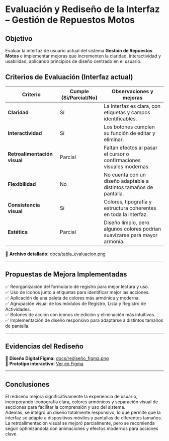 # Evaluación y Rediseño de la Interfaz – Gestión de Repuestos Motos

## Objetivo
Evaluar la interfaz de usuario actual del sistema **Gestión de Repuestos Motos** e implementar mejoras que incrementen la claridad, interactividad y usabilidad, aplicando principios de diseño centrado en el usuario.

## Criterios de Evaluación (Interfaz actual)

| Criterio               | Cumple (Sí/Parcial/No) | Observaciones y mejoras |
|------------------------|-----------------------|-------------------------|
| **Claridad**           | Sí                    | La interfaz es clara, con etiquetas y campos identificables. |
| **Interactividad**     | Sí                    | Los botones cumplen su función de editar y eliminar. |
| **Retroalimentación visual** | Parcial               | Faltan efectos al pasar el cursor o confirmaciones visuales modernas. |
| **Flexibilidad**       | No                    | No cuenta con un diseño adaptable a distintos tamaños de pantalla. |
| **Consistencia visual**| Sí                    | Colores, tipografía y estructura coherentes en toda la interfaz. |
| **Estética**           | Parcial               | Diseño limpio, pero algunos colores podrían suavizarse para mayor armonía. |

📄 **Archivo detallado:** [docs/tabla_evaluacion.png](tabla_evaluacion.png)

---

## Propuestas de Mejora Implementadas
✅ Reorganización del formulario de registro para mejor lectura y uso.  
✅ Uso de iconos junto a etiquetas para identificar mejor las acciones.  
✅ Aplicación de una paleta de colores más armónica y moderna.  
✅ Agrupación visual de los módulos de Registro, Lista y Registro de Actividades.  
✅ Botones de acción con iconos de edición y eliminación más intuitivos.  
✅ Implementación de diseño responsivo para adaptarse a distintos tamaños de pantalla.  

---

## Evidencias del Rediseño
📄 **Diseño Digital Figma:** [docs/rediseño_figma.png](rediseño_figma.png)  
🔗 **Prototipo interactivo:** [Ver en Figma](https://www.figma.com/proto/1boyje7hyFT6wN22L8pQaW/Untitled?node-id=9-3&t=oODYsNNa8PPDqLkL-1&scaling=scale-down&content-scaling=fixed&page-id=0%3A1)  

---

## Conclusiones
El rediseño mejora significativamente la experiencia de usuario, incorporando iconografía clara, colores armónicos y separación visual de secciones para facilitar la comprensión y uso del sistema.  
Además, se integró un diseño totalmente responsivo, lo que permite que la interfaz se adapte a dispositivos móviles y pantallas de diferentes tamaños.  
La retroalimentación visual se mejoró parcialmente, pero se recomienda seguir optimizándola con animaciones y efectos modernos para acciones clave.

